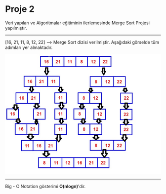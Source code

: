 # Proje 2
Veri yapıları ve Algoritmalar eğitiminin ilerlemesinde Merge Sort Projesi yapılmıştır.

---

[16, 21, 11, 8, 12, 22] --> Merge Sort dizisi verilmiştir. Aşağıdaki görselde tüm adımları yer almaktadır.


![Merge Sort](https://github.com/BerkanSE/patika-projects/blob/main/figures/MergeSort.jpg)

---

Big - O Notation gösterimi **O(nlogn)**'dir.
